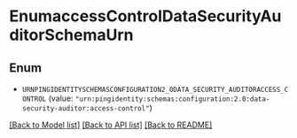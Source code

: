 # EnumaccessControlDataSecurityAuditorSchemaUrn

## Enum


* `URNPINGIDENTITYSCHEMASCONFIGURATION2_0DATA_SECURITY_AUDITORACCESS_CONTROL` (value: `"urn:pingidentity:schemas:configuration:2.0:data-security-auditor:access-control"`)


[[Back to Model list]](../README.md#documentation-for-models) [[Back to API list]](../README.md#documentation-for-api-endpoints) [[Back to README]](../README.md)


